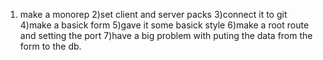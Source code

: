 1. make a monorep
   2)set client and server packs
   3)connect it to git
   4)make a basick form
   5)gave it some basick style
   6)make a root route and setting the port
   7)have a big problem with puting the data from the form to the db.
